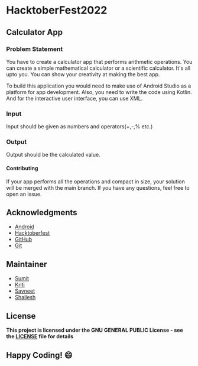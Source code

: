 
# HacktoberFest2022
## Calculator App
### Problem Statement

You have to create a calculator app that performs arithmetic operations. You can create a simple mathematical calculator or a scientific calculator. It's all upto you. You can show your creativity at making the best app.

To build this application you would need to make use of Android Studio as a platform for app development. Also, you need to write the code using Kotlin. And for the interactive user interface, you can use XML.

### Input
Input should be given as numbers and operators(+,-,% etc.) 

### Output
Output should be the calculated value.

#### Contributing
If your app performs all the operations and compact in size, your solution will be merged with the main branch. If you have any questions, feel free to open an issue.

## Acknowledgments
- [Android](https://developer.android.com/docs)
- [Hacktoberfest](https://hacktoberfest.digitalocean.com/)
- [GitHub](https://github.com)
- [Git](https://git-scm.com/)

## Maintainer
- [Sumit](https://github.com/isumitmalhotra)
- [Kriti](https://github.com/kritigupta45)
- [Savneet](https://github.com/savneetkaur03)
- [Shailesh](https://github.com/ShaileshKumar007)

## License
**This project is licensed under the GNU GENERAL PUBLIC License - see the [LICENSE](../../LICENSE) file for details**


## Happy Coding! :smile:



